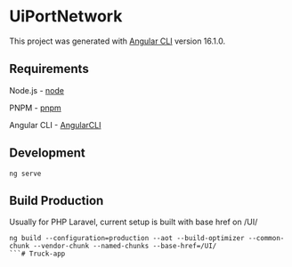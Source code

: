 # UiPortNetwork

This project was generated with [Angular CLI](https://github.com/angular/angular-cli) version 16.1.0.

## Requirements

Node.js - [node](https://nodejs.org)

PNPM - [pnpm](https://pnpm.io)

Angular CLI - [AngularCLI](https://angular.io/cli)


## Development

`ng serve`


## Build Production

Usually for PHP Laravel, current setup is built with base href on /UI/
```
ng build --configuration=production --aot --build-optimizer --common-chunk --vendor-chunk --named-chunks --base-href=/UI/
```# Truck-app
